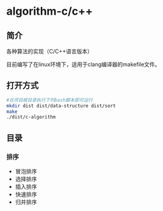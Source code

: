 # algorithm-c/c++

## 简介

各种算法的实现（C/C++语言版本）

目前编写了在linux环境下，适用于clang编译器的makefile文件。

## 打开方式

```bash
#在项目根目录执行下列bash脚本即可运行
mkdir dist dist/data-structure dist/sort
make
./dist/c-algorithm
```

## 目录

### 排序

- 冒泡排序
- 选择排序
- 插入排序
- 快速排序
- 归并排序
